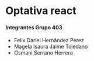 <h1>Optativa react</h1>
<h4>Integrantes Grupo 403</h4>
<ul>
  <li>Felix Dariel Hernández Pérez</li>
  <li>Magela Isaura Jaime Toledano</li>
  <li>Osmani Serrano Herrera</li>
</ul>

